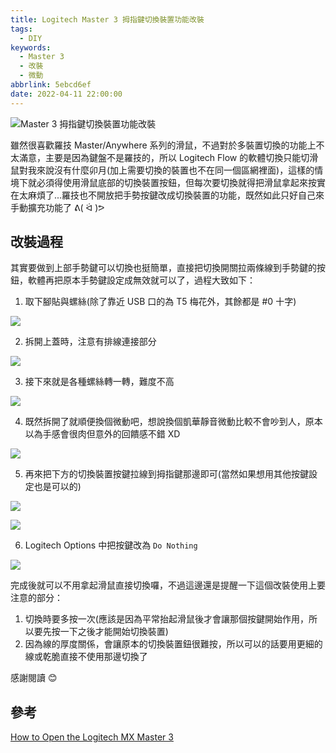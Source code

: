 ```yaml
---
title: Logitech Master 3 拇指鍵切換裝置功能改裝
tags:
  - DIY
keywords:
  - Master 3
  - 改裝
  - 微動
abbrlink: 5ebcd6ef
date: 2022-04-11 22:00:00
---
```


![Master 3 拇指鍵切換裝置功能改裝](https://static.driftking.tw/2024/06/1828ecce19755ab748149de13efb701f.jpg)

雖然很喜歡羅技 Master/Anywhere 系列的滑鼠，不過對於多裝置切換的功能上不太滿意，主要是因為鍵盤不是羅技的，所以 Logitech Flow 的軟體切換只能切滑鼠對我來說沒有什麼卯月(加上需要切換的裝置也不在同一個區網裡面)，這樣的情境下就必須得使用滑鼠底部的切換裝置按鈕，但每次要切換就得把滑鼠拿起來按實在太麻煩了...羅技也不開放把手勢按鍵改成切換裝置的功能，既然如此只好自己來手動擴充功能了 ᕕ( ᐛ )ᕗ

<!--more-->

## 改裝過程

其實要做到上部手勢鍵可以切換也挺簡單，直接把切換開關拉兩條線到手勢鍵的按鈕，軟體再把原本手勢鍵設定成無效就可以了，過程大致如下：

1. 取下腳貼與螺絲(除了靠近 USB 口的為 T5 梅花外，其餘都是 #0 十字)

![](https://static.driftking.tw/2024/06/ca6a8a3d7fa369bf75e81668e2fd4e42.jpg)

2. 拆開上蓋時，注意有排線連接部分

![](https://static.driftking.tw/2024/06/85e50855804b9d7c8680dc6cf7fb88f6.jpg)

3. 接下來就是各種螺絲轉一轉，難度不高

![](https://static.driftking.tw/2024/06/5ece5eeeb6f7f414e52a67072fb19c58.jpg)

4. 既然拆開了就順便換個微動吧，想說換個凱華靜音微動比較不會吵到人，原本以為手感會很肉但意外的回饋感不錯 XD

![](https://static.driftking.tw/2024/06/ca58642bae71cfa1e9b22b4133bf1401.jpg)

5. 再來把下方的切換裝置按鍵拉線到拇指鍵那邊即可(當然如果想用其他按鍵設定也是可以的)

![](https://static.driftking.tw/2024/06/261f297bf0b9e776b9cb1c3b58a5f6e1.jpg)

![](https://static.driftking.tw/2024/06/1828ecce19755ab748149de13efb701f.jpg)

6. Logitech Options 中把按鍵改為 `Do Nothing`

![](https://static.driftking.tw/2024/06/2e044a4f5d7224d51d11db27fc6f67e0.jpg)

完成後就可以不用拿起滑鼠直接切換囉，不過這邊還是提醒一下這個改裝使用上要注意的部分：

1. 切換時要多按一次(應該是因為平常抬起滑鼠後才會讓那個按鍵開始作用，所以要先按一下之後才能開始切換裝置)
2. 因為線的厚度關係，會讓原本的切換裝置鈕很難按，所以可以的話要用更細的線或乾脆直接不使用那邊切換了

感謝閱讀 😊

## 參考

[How to Open the Logitech MX Master 3](https://www.ifixit.com/Guide/How+to+Open+the+Logitech+MX+Master+3/145761)